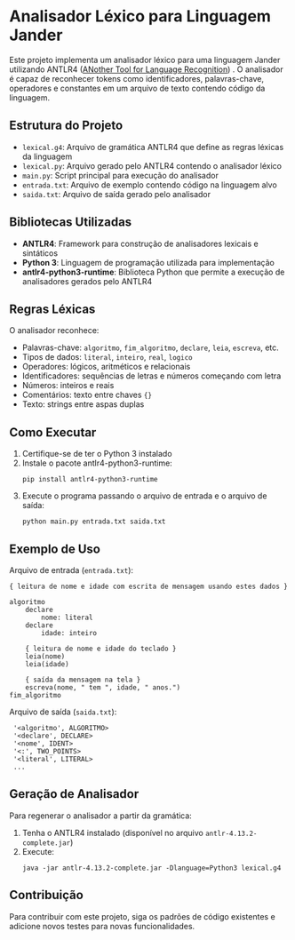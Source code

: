 # Analisador Léxico para Linguagem Jander

Este projeto implementa um analisador léxico para uma linguagem Jander utilizando ANTLR4 ([ANother Tool for Language Recognition](https://www.antlr.org/))
. O analisador é capaz de reconhecer tokens como identificadores, palavras-chave, operadores e constantes em um arquivo de texto contendo código da linguagem.

## Estrutura do Projeto

- `lexical.g4`: Arquivo de gramática ANTLR4 que define as regras léxicas da linguagem
- `lexical.py`: Arquivo gerado pelo ANTLR4 contendo o analisador léxico
- `main.py`: Script principal para execução do analisador
- `entrada.txt`: Arquivo de exemplo contendo código na linguagem alvo
- `saida.txt`: Arquivo de saída gerado pelo analisador

## Bibliotecas Utilizadas

- **ANTLR4**: Framework para construção de analisadores lexicais e sintáticos
- **Python 3**: Linguagem de programação utilizada para implementação
- **antlr4-python3-runtime**: Biblioteca Python que permite a execução de analisadores gerados pelo ANTLR4

## Regras Léxicas

O analisador reconhece:

- Palavras-chave: `algoritmo`, `fim_algoritmo`, `declare`, `leia`, `escreva`, etc.
- Tipos de dados: `literal`, `inteiro`, `real`, `logico`
- Operadores: lógicos, aritméticos e relacionais
- Identificadores: sequências de letras e números começando com letra
- Números: inteiros e reais
- Comentários: texto entre chaves `{}`
- Texto: strings entre aspas duplas

## Como Executar

1. Certifique-se de ter o Python 3 instalado
2. Instale o pacote antlr4-python3-runtime:
   ```
   pip install antlr4-python3-runtime
   ```
3. Execute o programa passando o arquivo de entrada e o arquivo de saída:
   ```
   python main.py entrada.txt saida.txt
   ```

## Exemplo de Uso

Arquivo de entrada (`entrada.txt`):

```
{ leitura de nome e idade com escrita de mensagem usando estes dados }

algoritmo
	declare
		nome: literal
	declare
		idade: inteiro

	{ leitura de nome e idade do teclado }
	leia(nome)
	leia(idade)

	{ saída da mensagem na tela }
	escreva(nome, " tem ", idade, " anos.")
fim_algoritmo
```

Arquivo de saída (`saida.txt`):

```
 '<algoritmo', ALGORITMO>
 '<declare', DECLARE>
 '<nome', IDENT>
 '<:', TWO_POINTS>
 '<literal', LITERAL>
 ...
```

## Geração de Analisador

Para regenerar o analisador a partir da gramática:

1. Tenha o ANTLR4 instalado (disponível no arquivo `antlr-4.13.2-complete.jar`)
2. Execute:
   ```
   java -jar antlr-4.13.2-complete.jar -Dlanguage=Python3 lexical.g4
   ```

## Contribuição

Para contribuir com este projeto, siga os padrões de código existentes e adicione novos testes para novas funcionalidades.
